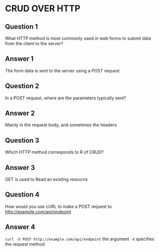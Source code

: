 # CRUD OVER HTTP

## Question 1

What HTTP method is most commonly used in web forms to submit data from the client to the server?

## Answer 1

The form data is sent to the server using a POST request

## Question 2

In a POST request, where are the parameters typically sent?

## Answer 2

Mainly in the request body, and sometimes the headers

## Question 3

Which HTTP method corresponds to R of CRUD?

## Answer 3

GET is used to Read an existing resource

## Question 4

How would you use cURL to make a POST request to http://example.com/api/endpoint

## Answer 4

`curl -X POST http://example.com/api/endpoint` the argument `-X` specifies the request method

